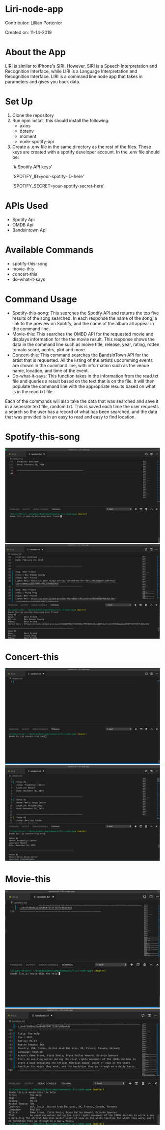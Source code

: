 <h1> Liri-node-app </h1>
<p> Contributor: Lillian Portenier </p>
<p> Created on: 11-14-2019 </p>

<h1>About the App</h1>
<p> LIRI is similar to iPhone's SIRI. However, SIRI is a Speech Interpretation and Recognition Interface, while LIRI is a Language Interpretation and Recognition Interface. LIRI is a command line node app that takes in parameters and gives you back data. </p>
 
<h1>Set Up</h1>
<ol>
  <li>Clone the repository</li>
  <li>Run npm install, this should install the following: 
    <ul>
      <li>axios</li>
      <li>dotenv</li>
      <li>moment</li>
      <li>node-spotify-api</li>
    </ul>
  <li>Create a .env file in the same directory as the rest of the files. These keys are created with a spotify developer account. In the .env file should be:

'# Spotify API keys'

'SPOTIFY_ID=your-spotify-ID-here'

'SPOTIFY_SECRET=your-spotify-secret-here'
    </li>
  </li>
</ol>

<h1>APIs Used</h1>
<ul>
  <li>Spotify Api</li>
  <li>OMDB Api</li>
  <li>Bandsintown Api</li>
</ul>

<h1>Available Commands</h1>
<ul>
  <li>spotify-this-song</li>
  <li>movie-this</li>
  <li>concert-this</li>
  <li>do-what-it-says</li>
</ul>
<h1>Command Usage</h1>
<ul>
  <li>Spotify-this-song:  This searches the Spotify API and returns the top five results of the song searched. In each response the name of the song, a link to the preview on Spotify, and the name of the album all appear in the command line.</li>
 <li>Movie-this:  This searches the OMBD API for the requested movie and displays information for the the movie result. This response shows the data in the command line such as moive title, release, year, rating, rotten tomato score, acotrs, plot and more.</li>
 <li>Concert-this:  This command searches the BandsInTown API for the artist that is requested. All the listing of the artists upcomming events are shown in the command line, with information such as the venue name, location, and time of the event. </li>
 <li>Do-what-it-says: This function takes in the information from the read.txt file and queries a result based on the text that is on the file. It will then populate the command line with the appropriate results based on what is in the read.txt file.</li>
</ul>
<p>Each of the commands will also take the data that was searched and save it in a seperate text file, random.txt. This is saved each time the user requests a search so the user has a record of what has been searched, and the data that was provided is in an easy to read and easy to find location. </p>

<h1>Spotify-this-song</h1>
<img  style= "height: 100px, width: 100px;" src = "screenshots /spotify-this-song-pre-j.jpg">
<img src = "screenshots /spotify-this-song-post.png">

<h1>Concert-this</h1>
<img src = "screenshots /concert-this-pre.png">
<img src = "screenshots /concert-this-post.png">

<h1>Movie-this</h1>
<img src = "screenshots /movie-this-pre.png">
<img src = "screenshots /movie-this-post.png">





